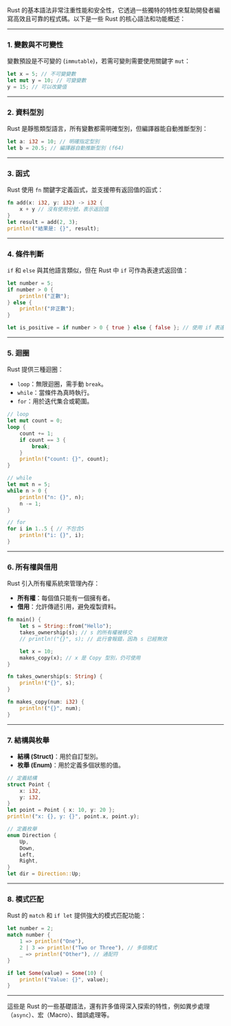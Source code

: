 Rust 的基本語法非常注重性能和安全性，它透過一些獨特的特性來幫助開發者編寫高效且可靠的程式碼。以下是一些 Rust 的核心語法和功能概述：

---

### 1. **變數與不可變性**
變數預設是不可變的 (`immutable`)，若需可變則需要使用關鍵字 `mut`：
```rust
let x = 5; // 不可變變數
let mut y = 10; // 可變變數
y = 15; // 可以改變值
```

---

### 2. **資料型別**
Rust 是靜態類型語言，所有變數都需明確型別，但編譯器能自動推斷型別：
```rust
let a: i32 = 10; // 明確指定型別
let b = 20.5; // 編譯器自動推斷型別 (f64)
```

---

### 3. **函式**
Rust 使用 `fn` 關鍵字定義函式，並支援帶有返回值的函式：
```rust
fn add(x: i32, y: i32) -> i32 {
    x + y // 沒有使用分號，表示返回值
}
let result = add(2, 3);
println!("結果是: {}", result);
```

---

### 4. **條件判斷**
`if` 和 `else` 與其他語言類似，但在 Rust 中 `if` 可作為表達式返回值：
```rust
let number = 5;
if number > 0 {
    println!("正數");
} else {
    println!("非正數");
}

let is_positive = if number > 0 { true } else { false }; // 使用 if 表達式
```

---

### 5. **迴圈**
Rust 提供三種迴圈：
- `loop`：無限迴圈，需手動 `break`。
- `while`：當條件為真時執行。
- `for`：用於迭代集合或範圍。
```rust
// loop
let mut count = 0;
loop {
    count += 1;
    if count == 3 {
        break;
    }
    println!("count: {}", count);
}

// while
let mut n = 5;
while n > 0 {
    println!("n: {}", n);
    n -= 1;
}

// for
for i in 1..5 { // 不包含5
    println!("i: {}", i);
}
```

---

### 6. **所有權與借用**
Rust 引入所有權系統來管理內存：
- **所有權**：每個值只能有一個擁有者。
- **借用**：允許傳遞引用，避免複製資料。
```rust
fn main() {
    let s = String::from("Hello");
    takes_ownership(s); // s 的所有權被移交
    // println!("{}", s); // 此行會報錯，因為 s 已經無效

    let x = 10;
    makes_copy(x); // x 是 Copy 型別，仍可使用
}

fn takes_ownership(s: String) {
    println!("{}", s);
}

fn makes_copy(num: i32) {
    println!("{}", num);
}
```

---

### 7. **結構與枚舉**
- **結構 (Struct)**：用於自訂型別。
- **枚舉 (Enum)**：用於定義多個狀態的值。
```rust
// 定義結構
struct Point {
    x: i32,
    y: i32,
}
let point = Point { x: 10, y: 20 };
println!("x: {}, y: {}", point.x, point.y);

// 定義枚舉
enum Direction {
    Up,
    Down,
    Left,
    Right,
}
let dir = Direction::Up;
```

---

### 8. **模式匹配**
Rust 的 `match` 和 `if let` 提供強大的模式匹配功能：
```rust
let number = 2;
match number {
    1 => println!("One"),
    2 | 3 => println!("Two or Three"), // 多個模式
    _ => println!("Other"), // 通配符
}

if let Some(value) = Some(10) {
    println!("Value: {}", value);
}
```

---

這些是 Rust 的一些基礎語法，還有許多值得深入探索的特性，例如異步處理（`async`）、宏（Macro）、錯誤處理等。
